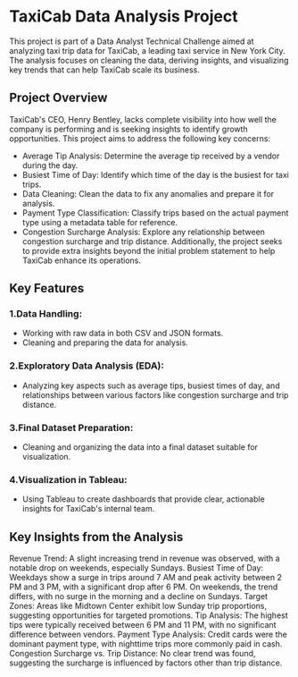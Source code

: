 # TaxiCab Data Analysis Project
This project is part of a Data Analyst Technical Challenge aimed at analyzing taxi trip data for TaxiCab, a leading taxi service in New York City. The analysis focuses on cleaning the data, deriving insights, and visualizing key trends that can help TaxiCab scale its business.

## Project Overview
TaxiCab's CEO, Henry Bentley, lacks complete visibility into how well the company is performing and is seeking insights to identify growth opportunities. This project aims to address the following key concerns:

* Average Tip Analysis: Determine the average tip received by a vendor during the day.
* Busiest Time of Day: Identify which time of the day is the busiest for taxi trips.
* Data Cleaning: Clean the data to fix any anomalies and prepare it for analysis.
* Payment Type Classification: Classify trips based on the actual payment type using a metadata table for reference.
* Congestion Surcharge Analysis: Explore any relationship between congestion surcharge and trip distance.
Additionally, the project seeks to provide extra insights beyond the initial problem statement to help TaxiCab enhance its operations.

## Key Features
### 1.Data Handling:
* Working with raw data in both CSV and JSON formats.
* Cleaning and preparing the data for analysis.
### 2.Exploratory Data Analysis (EDA):
* Analyzing key aspects such as average tips, busiest times of day, and relationships between various factors like congestion surcharge and trip distance.
### 3.Final Dataset Preparation:
* Cleaning and organizing the data into a final dataset suitable for visualization.
### 4.Visualization in Tableau:
* Using Tableau to create dashboards that provide clear, actionable insights for TaxiCab's internal team.

## Key Insights from the Analysis
Revenue Trend: 
A slight increasing trend in revenue was observed, with a notable drop on weekends, especially Sundays.
Busiest Time of Day: 
Weekdays show a surge in trips around 7 AM and peak activity between 2 PM and 3 PM, with a significant drop after 6 PM. On weekends, the trend differs, with no surge in the morning and a decline on Sundays.
Target Zones: 
Areas like Midtown Center exhibit low Sunday trip proportions, suggesting opportunities for targeted promotions.
Tip Analysis: 
The highest tips were typically received between 6 PM and 11 PM, with no significant difference between vendors.
Payment Type Analysis: 
Credit cards were the dominant payment type, with nighttime trips more commonly paid in cash.
Congestion Surcharge vs. Trip Distance: 
No clear trend was found, suggesting the surcharge is influenced by factors other than trip distance.
